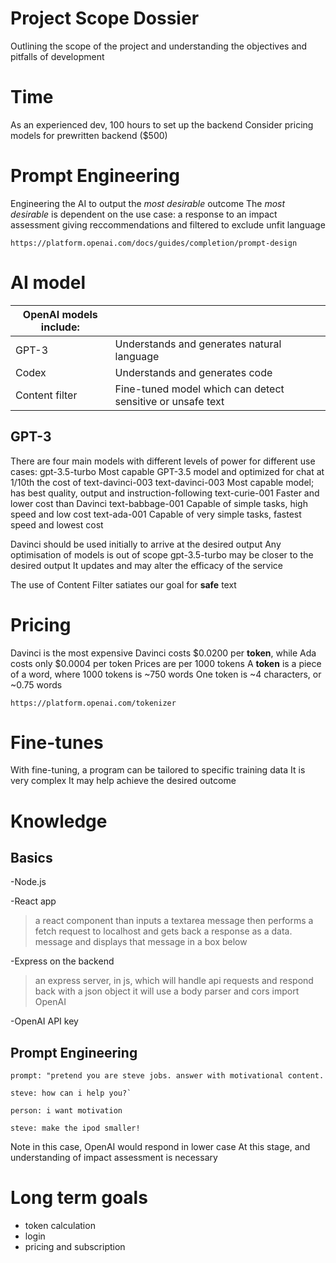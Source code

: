 # Project Scope Dossier

Outlining the scope of the project and understanding the objectives and pitfalls of development

# Time

As an experienced dev, 100 hours to set up the backend
Consider pricing models for prewritten backend ($500)

# Prompt Engineering

Engineering the AI to output the *most desirable* outcome
The *most desirable* is dependent on the use case: a response to an impact assessment giving reccommendations and filtered to exclude unfit language

`https://platform.openai.com/docs/guides/completion/prompt-design`

# AI model

| OpenAI models include: ||
|-|-|
|GPT-3|Understands and generates natural language |
|Codex|Understands and generates code|
|Content filter|Fine-tuned model which can detect sensitive or unsafe text|

## GPT-3

There are four main models with different levels of power for different use cases:
 gpt-3.5-turbo      Most capable GPT-3.5 model and optimized for chat at 1/10th the cost of text-davinci-003
 text-davinci-003   Most capable model; has best quality, output and instruction-following
 text-curie-001     Faster and lower cost than Davinci
 text-babbage-001   Capable of simple tasks, high speed and low cost
 text-ada-001       Capable of very simple tasks, fastest speed and lowest cost

 Davinci should be used initially to arrive at the desired output
 Any optimisation of models is out of scope
 gpt-3.5-turbo may be closer to the desired output
 It updates and may alter the efficacy of the service

 The use of Content Filter satiates our goal for **safe** text

 # Pricing

 Davinci is the most expensive
 Davinci costs $0.0200 per **token**, while Ada costs only $0.0004 per token
 Prices are per 1000 tokens
 A **token** is a piece of a word, where 1000 tokens is ~750 words 
 One token is ~4 characters, or ~0.75 words

 `https://platform.openai.com/tokenizer`

# Fine-tunes

With fine-tuning, a program can be tailored to specific training data
It is very complex
It may help achieve the desired outcome

# Knowledge

## Basics

-Node.js

-React app

>a react component than inputs a textarea message then performs a fetch request to localhost and gets back a response as a data. message and displays that message in a box below

-Express on the backend

>an express server, in js, which will handle api requests and respond back with a json object it will use a body parser and cors
import OpenAI

-OpenAI API key

## Prompt Engineering

```
prompt: "pretend you are steve jobs. answer with motivational content.

steve: how can i help you?`

person: i want motivation

steve: make the ipod smaller!
```
Note in this case, OpenAI would respond in lower case
At this stage, and understanding of impact assessment is necessary

# Long term goals

- token calculation
- login
- pricing and subscription

